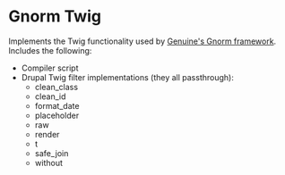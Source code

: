 # Gnorm Twig

Implements the Twig functionality used by [Genuine's Gnorm framework](https://bitbucket.org/genuine/gnorm-fed/src/master/).
Includes the following:
- Compiler script
- Drupal Twig filter implementations (they all passthrough):
    - clean_class
    - clean_id
    - format_date
    - placeholder
    - raw
    - render
    - t
    - safe_join
    - without
